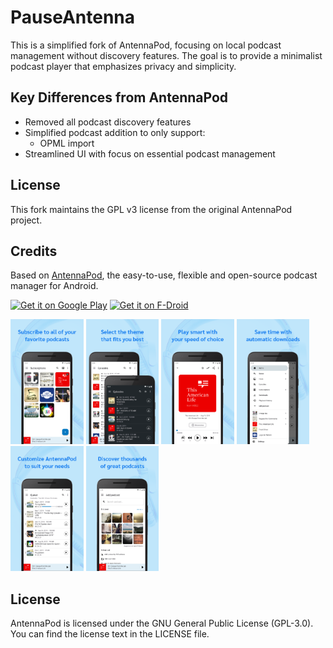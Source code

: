 # PauseAntenna

This is a simplified fork of AntennaPod, focusing on local podcast management without discovery features. The goal is to provide a minimalist podcast player that emphasizes privacy and simplicity.

## Key Differences from AntennaPod

- Removed all podcast discovery features
- Simplified podcast addition to only support:
  - OPML import
- Streamlined UI with focus on essential podcast management

## License

This fork maintains the GPL v3 license from the original AntennaPod project.

## Credits

Based on [AntennaPod](https://github.com/AntennaPod/AntennaPod), the easy-to-use, flexible and open-source podcast manager for Android.

[<img src="https://play.google.com/intl/en_us/badges/images/generic/en_badge_web_generic.png"
      alt="Get it on Google Play"
      height="70">](https://play.google.com/store/apps/details?id=de.danoeh.antennapod)
[<img src="https://fdroid.gitlab.io/artwork/badge/get-it-on.png"
      alt="Get it on F-Droid"
      height="70">](https://f-droid.org/app/de.danoeh.antennapod)

<img src="https://raw.githubusercontent.com/AntennaPod/StoreMetadata/main/listings/en-US/graphics/phone-screenshots/00.png" alt="Screenshot 0" height="200"> <img src="https://raw.githubusercontent.com/AntennaPod/StoreMetadata/main/listings/en-US/graphics/phone-screenshots/01.png" alt="Screenshot 1" height="200"> <img src="https://raw.githubusercontent.com/AntennaPod/StoreMetadata/main/listings/en-US/graphics/phone-screenshots/02.png" alt="Screenshot 2" height="200"> <img src="https://raw.githubusercontent.com/AntennaPod/StoreMetadata/main/listings/en-US/graphics/phone-screenshots/03.png" alt="Screenshot 3" height="200"> <img src="https://raw.githubusercontent.com/AntennaPod/StoreMetadata/main/listings/en-US/graphics/phone-screenshots/04.png" alt="Screenshot 4" height="200"> <img src="https://raw.githubusercontent.com/AntennaPod/StoreMetadata/main/listings/en-US/graphics/phone-screenshots/05.png" alt="Screenshot 5" height="200">


## License

AntennaPod is licensed under the GNU General Public License (GPL-3.0). You can find the license text in the LICENSE file.
